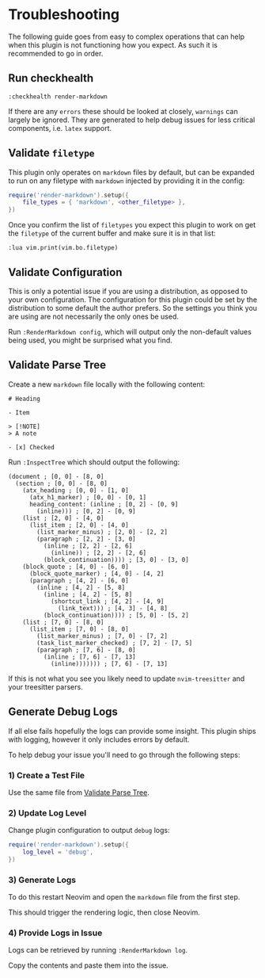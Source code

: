 # Troubleshooting

The following guide goes from easy to complex operations that can help when this
plugin is not functioning how you expect. As such it is recommended to go in order.

## Run checkhealth

```vim
:checkhealth render-markdown
```

If there are any `errors` these should be looked at closely, `warnings` can largely
be ignored. They are generated to help debug issues for less critical components,
i.e. `latex` support.

## Validate `filetype`

This plugin only operates on `markdown` files by default, but can be expanded to
run on any filetype with `markdown` injected by providing it in the config:

```lua
require('render-markdown').setup({
    file_types = { 'markdown', <other_filetype> },
})
```

Once you confirm the list of `filetypes` you expect this plugin to work on get
the `filetype` of the current buffer and make sure it is in that list:

```vim
:lua vim.print(vim.bo.filetype)
```

## Validate Configuration

This is only a potential issue if you are using a distribution, as opposed to your
own configuration. The configuration for this plugin could be set by the distribution
to some default the author prefers. So the settings you think you are using are not
necessarily the only ones be used.

Run `:RenderMarkdown config`, which will output only the non-default values being
used, you might be surprised what you find.

## Validate Parse Tree

Create a new `markdown` file locally with the following content:

```text
# Heading

- Item

> [!NOTE]
> A note

- [x] Checked
```

Run `:InspectTree` which should output the following:

```text
(document ; [0, 0] - [8, 0]
  (section ; [0, 0] - [8, 0]
    (atx_heading ; [0, 0] - [1, 0]
      (atx_h1_marker) ; [0, 0] - [0, 1]
      heading_content: (inline ; [0, 2] - [0, 9]
        (inline))) ; [0, 2] - [0, 9]
    (list ; [2, 0] - [4, 0]
      (list_item ; [2, 0] - [4, 0]
        (list_marker_minus) ; [2, 0] - [2, 2]
        (paragraph ; [2, 2] - [3, 0]
          (inline ; [2, 2] - [2, 6]
            (inline)) ; [2, 2] - [2, 6]
          (block_continuation)))) ; [3, 0] - [3, 0]
    (block_quote ; [4, 0] - [6, 0]
      (block_quote_marker) ; [4, 0] - [4, 2]
      (paragraph ; [4, 2] - [6, 0]
        (inline ; [4, 2] - [5, 8]
          (inline ; [4, 2] - [5, 8]
            (shortcut_link ; [4, 2] - [4, 9]
              (link_text))) ; [4, 3] - [4, 8]
          (block_continuation)))) ; [5, 0] - [5, 2]
    (list ; [7, 0] - [8, 0]
      (list_item ; [7, 0] - [8, 0]
        (list_marker_minus) ; [7, 0] - [7, 2]
        (task_list_marker_checked) ; [7, 2] - [7, 5]
        (paragraph ; [7, 6] - [8, 0]
          (inline ; [7, 6] - [7, 13]
            (inline))))))) ; [7, 6] - [7, 13]
```

If this is not what you see you likely need to update `nvim-treesitter` and your
treesitter parsers.

## Generate Debug Logs

If all else fails hopefully the logs can provide some insight. This plugin
ships with logging, however it only includes errors by default.

To help debug your issue you'll need to go through the following steps:

### 1) Create a Test File

Use the same file from [Validate Parse Tree](#validate-parse-tree).

### 2) Update Log Level

Change plugin configuration to output `debug` logs:

```lua
require('render-markdown').setup({
    log_level = 'debug',
})
```

### 3) Generate Logs

To do this restart Neovim and open the `markdown` file from the first step.

This should trigger the rendering logic, then close Neovim.

### 4) Provide Logs in Issue

Logs can be retrieved by running `:RenderMarkdown log`.

Copy the contents and paste them into the issue.
